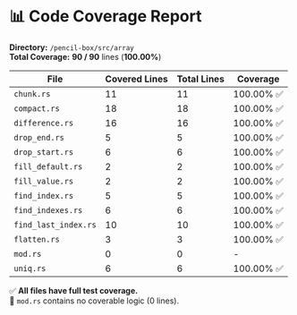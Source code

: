 # 📊 Code Coverage Report

**Directory:** `/pencil-box/src/array`  
**Total Coverage:** **90 / 90** lines (**100.00%**)

| File                | Covered Lines | Total Lines | Coverage    |
|---------------------|---------------|-------------|-------------|
| `chunk.rs`          | 11            | 11          | 100.00% ✅   |
| `compact.rs`        | 18            | 18          | 100.00% ✅   |
| `difference.rs`     | 16            | 16          | 100.00% ✅   |
| `drop_end.rs`       | 5             | 5           | 100.00% ✅   |
| `drop_start.rs`     | 6             | 6           | 100.00% ✅   |
| `fill_default.rs`   | 2             | 2           | 100.00% ✅   |
| `fill_value.rs`     | 2             | 2           | 100.00% ✅   |
| `find_index.rs`     | 5             | 5           | 100.00% ✅   |
| `find_indexes.rs`   | 6             | 6           | 100.00% ✅   |
| `find_last_index.rs`| 10            | 10          | 100.00% ✅   |
| `flatten.rs`        | 3             | 3           | 100.00% ✅   |
| `mod.rs`            | 0             | 0           | -           |
| `uniq.rs`           | 6             | 6           | 100.00% ✅   |

✅ **All files have full test coverage.**  
📁 `mod.rs` contains no coverable logic (0 lines).
